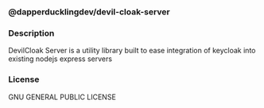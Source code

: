 ### @dapperducklingdev/devil-cloak-server

### Description
DevilCloak Server is a utility library built to ease integration of keycloak into existing nodejs express servers

### License
GNU GENERAL PUBLIC LICENSE